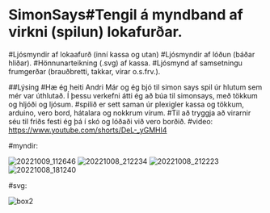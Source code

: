 # SimonSays#Tengil á myndband af virkni (spilun) lokafurðar.
#Ljósmyndir af lokaafurð (inní kassa og utan)
#Ljósmyndir af lóðun (báðar hliðar).
#Hönnunarteikning (.svg) af kassa.
#Ljósmynd af samsetningu frumgerðar (brauðbretti, takkar, vírar o.s.frv.).

##Lýsing
#Hæ ég heiti Andri Már og ég bjó til simon says spil úr hlutum sem mér var úthlutað. Í þessu verkefni átti ég að búa til simonsays, með tökkum og hljóði og ljósum.
#spilið er sett saman úr plexigler kassa og tökkum, arduino, vero bord, hátalara og nokkrum vírum.
#Til að tryggja að virarnir séu til friðs festi ég þá í skó og lóðaði við vero borðið.
#video:
https://www.youtube.com/shorts/DeL-_yGMHl4

#myndir:

![20221009_112646](https://user-images.githubusercontent.com/111899397/194754567-c000f986-914a-48f5-946b-a686fc785b37.jpg)
![20221008_212234](https://user-images.githubusercontent.com/111899397/194754594-7b872888-94ac-42f0-98ef-1d02c6a88975.jpg)
![20221008_212223](https://user-images.githubusercontent.com/111899397/194754599-eb26d73d-53c0-44dc-8b89-aa2000e8f99a.jpg)
![20221008_181240](https://user-images.githubusercontent.com/111899397/194754603-d20900fd-67c1-4411-91ed-7a6fefd54c87.jpg)

#svg:


![box2](https://user-images.githubusercontent.com/111899397/194755692-7f0a686e-b857-4251-9e54-535b9bec0654.png)
